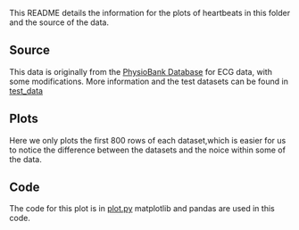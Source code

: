This README details the information for the plots of heartbeats in this folder and
the source of the data.

## Source
This data is originally from the [PhysioBank
Database](https://physionet.org/physiobank/database/#ecg) for ECG data, with 
some modifications.
More information and the test datasets can be found in [test_data](https://github.com/BME547-Fall2022/ecg-analysis-echodpp/tree/main/test_data)

## Plots
Here we only plots the first 800 rows of each dataset,which is easier for us to notice the difference between the datasets and the noice within some of the data.

## Code
The code for this plot is in [plot.py]()
matplotlib and pandas are used in this code.